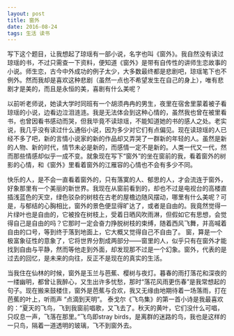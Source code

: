 ```yaml
---
layout: post
title: 窗外
date: 2016-08-24
tags: 生活 读书
---
```


写下这个题目，让我想起了琼瑶有一部小说，名字也叫《窗外》。我自然没有读过琼瑶的书，不过只需查一下资料，便知道《窗外》是带有自传性的讲师生恋故事的小说。师生恋，古今中外成功的例子太少，大多数最终都是悲剧吧，琼瑶笔下也不例外。然而我却是喜欢这种悲剧（虽然一点也不希望发生在自己的身上），唯有悲剧才是美的，而且是永恒的美，喜剧有什么美呢？

以前听老师说，她读大学时同班有一个胡须冉冉的男生，夜里在宿舍里蒙着被子看琼瑶的小说，边看边泣泪涟涟。我是无法体会到这种心情的，虽然我也曾在被里看书，也曾因看书感动而哭，但我毕竟不读琼瑶，不能知道她的书的感人之处。老实说，我几乎没有读过什么通俗小说，因为多少对它们有点偏见。现在读琼瑶的人已经不多了吧，新的言情小说家的新的作品却又弄哭了一群新的年轻的人。虽然是新的人物、新的时代，情节未必是新的，而感情一定不是新的。人类一代又一代，然而那些情感却似乎一成不变。就象现在写下“窗外”的坐在窗前的我，看着窗外的树影的心情，和《窗外》里看着窗外的江雁容的心情也不会有多少不同。

快乐的人，是不会一直看着窗外的，只有落寞的人、郁思的人，才会流连于窗外，好象那里有一个美丽的新世界。我现在从窗前看到的，却也不过是电视台的高楼直插浅蓝色的天空，绿色驳杂的树枝在古老的屋檐边随风摆动，哪里有什么美呢？可是，与郁结的心胸相比，窗外的景色便显得旷达了，或者是自由的。我竟然觉得一片绿叶也是自由的，它被拴在树枝上，受着日晒风吹雨淋，但假如它有思想，会觉得自己是自由的吗？它那时一定会奋力挣脱树枝的束缚，随着西风飞舞，并高喊着自由的口号，等到终于落到地面上，它大概又觉得自己不自由了。 窗，算是一个极富象征性的意象了，它将世界分割成两部分——窗里的人，似乎只有在窗外才能找到自由与平静，然而等他走到外面，却发现那不过是一个幻象。窗外，代表的是过去的回忆，是未来的向往，反正不是现在的真实的生活。

当我住在仙林的时候，窗外是玉兰与芭蕉、樱树与夜灯。暮春的雨打落花和深夜的一缕幽明，都曾让我醉心，又生出许多忧愁，那时“落花风雨更伤春”是我常想起的句子。现在搬来鼓楼住，窗外是芭蕉与合欢，我又无缘由地期待着一场落雨，打在芭蕉的叶上，听雨声 “点滴到天明”。 泰戈尔《飞鸟集》的第一首小诗是我最喜欢的：“夏天的飞鸟，飞到我窗前唱歌，又飞去了。秋天的黄叶，它们没什么可唱，只叹息一声，飞落在那里。”飞鸟即stray birds，是离群的迷路的鸟，我也是这样的一只鸟，隔着一道透明的玻璃，飞不到窗外去。
